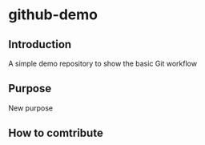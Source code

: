 # github-demo

## Introduction
A simple demo repository to show the basic Git workflow

## Purpose
New purpose

## How to comtribute
